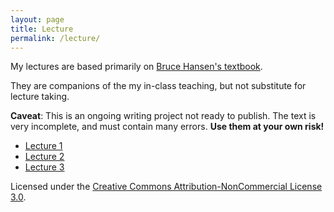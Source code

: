 ```yaml
---
layout: page
title: Lecture
permalink: /lecture/
---
```


My lectures are based primarily on [Bruce Hansen's textbook](http://www.ssc.wisc.edu/~bhansen/econometrics/).

They are companions of the my in-class teaching, but not substitute for lecture taking.


**Caveat**: This is an ongoing writing project not ready to publish.
The text is very incomplete, and must contain many errors. **Use them at your own risk!**

* [Lecture 1](https://github.com/zhentaoshi/Econ5121A/blob/master/lecture1.pdf)
* [Lecture 2](https://github.com/zhentaoshi/Econ5121A/blob/master/lecture2.pdf)
* [Lecture 3](https://github.com/zhentaoshi/Econ5121A/blob/master/lecture3.pdf)

Licensed under the [Creative Commons Attribution-NonCommercial License 3.0](https://creativecommons.org/licenses/by-nc/3.0/).
